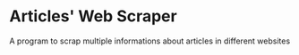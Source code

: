 # Articles' Web Scraper
 A program to scrap multiple informations about articles in different websites
